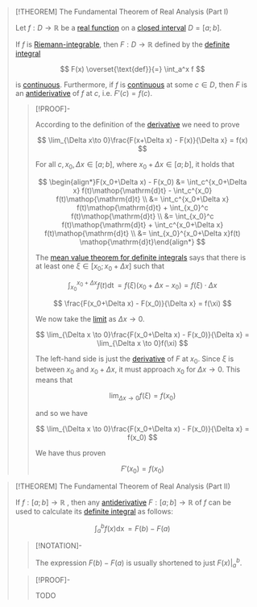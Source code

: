 >[!THEOREM] The Fundamental Theorem of Real Analysis (Part I)
>
>Let $f: D \to \mathbb{R}$ be a [real function](../index.md) on a [closed interval](../../../../Set%20Theory/Ordering/Intervals.md) $D = [a;b]$.
>
>If $f$ is [Riemann-integrable](Definite%20Integrals/index.md), then $F: D \to \mathbb{R}$ defined by the [definite integral](Definite%20Integrals/index.md)
>
>$$
>F(x) \overset{\text{def}}{=} \int_a^x f
>$$
>
>is [continuous](../Continuity.md). Furthermore, if $f$ is [continuous](../Continuity.md) at some $c \in D$, then $F$ is an [antiderivative](Antiderivatives/Antiderivatives.md) of $f$ at $c$, i.e. $F'(c) = f(c)$.
>
>>[!PROOF]-
>>
>>According to the definition of the [derivative](../Parity.md) we need to prove
>>
>>$$
>>\lim_{\Delta x\to 0}\frac{F(x+\Delta x) - F(x)}{\Delta x} = f(x)
>>$$
>>
>> 
>>For all $c, x_0,\Delta x \in [a;b]$, where $x_0+\Delta x \in [a;b]$, it holds that
>>
>>$$
>>\begin{align*}F(x_0+\Delta x) - F(x_0) &= \int_c^{x_0+\Delta x} f(t)\mathop{\mathrm{d}t} - \int_c^{x_0} f(t)\mathop{\mathrm{d}t} \\ &= \int_c^{x_0+\Delta x} f(t)\mathop{\mathrm{d}t} + \int_{x_0}^c f(t)\mathop{\mathrm{d}t} \\ &= \int_{x_0}^c f(t)\mathop{\mathrm{d}t} + \int_c^{x_0+\Delta x} f(t)\mathop{\mathrm{d}t} \\ &= \int_{x_0}^{x_0+\Delta x}f(t) \mathop{\mathrm{d}t}\end{align*}
>>$$
>> 
>>The [mean value theorem for definite integrals](Definite%20Integrals/index.md) says that there is at least one $\xi \in[x_0;x_0+\Delta x]$ such that
>>
>>$$
>>\int_{x_0}^{x_0+\Delta x}f(t) \mathop{\mathrm{d}t} = f(\xi)(x_0 + \Delta x - x_0) = f(\xi)\cdot\Delta x
>>$$
>>
>>$$
>>\frac{F(x_0+\Delta x) - F(x_0)}{\Delta x} = f(\xi)
>>$$
>>
>>We now take the [limit](../Limits/index.md) as $\Delta x \to 0$.
>>
>>$$
>>\lim_{\Delta x \to 0}\frac{F(x_0+\Delta x) - F(x_0)}{\Delta x} = \lim_{\Delta x \to 0}f(\xi)
>>$$
>>
>>The left-hand side is just the [derivative](../Differentiation/index.md) of $F$ at $x_0$. Since $\xi$ is between $x_0$ and $x_0 + \Delta x$, it must approach $x_0$ for $\Delta x \to 0$. This means that
>>
>>$$
>>\lim_{\Delta x\to 0}f(\xi) = f(x_0)
>>$$
>>
>>and so we have
>>
>>$$
>>\lim_{\Delta x \to 0}\frac{F(x_0+\Delta x) - F(x_0)}{\Delta x} = f(x_0)
>>$$
>>
>>We have thus proven
>>
>>$$
>>F'(x_0) = f(x_0)
>>$$
>>
>

>[!THEOREM] The Fundamental Theorem of Real Analysis (Part II)
>
>If $f: [a;b] \to \mathbb{R}$ , then any [antiderivative](Antiderivatives/Antiderivatives.md) $F:[a;b] \to \mathbb{R}$ of $f$ can be used to calculate its [definite integral](Definite%20Integrals/index.md) as follows:
>
>$$
>\int_a^b f(x) \mathop{\mathrm{d}x} = F(b) - F(a)
>$$
>
>>[!NOTATION]-
>>
>>The expression $F(b) - F(a)$ is usually shortened to just $F(x)\big|_a^b$.
>
>>[!PROOF]-
>>
>>TODO
>>
>